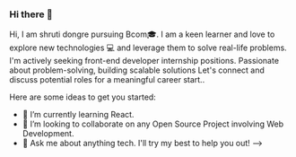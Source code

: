 ### Hi there 👋

Hi, I am shruti dongre pursuing Bcom🎓. 
I am a keen learner and love to explore new technologies 💻 and leverage them to solve real-life problems. 
I'm actively seeking front-end developer internship positions.
Passionate about problem-solving, building scalable solutions
Let's connect and discuss potential roles for a meaningful career start..

Here are some ideas to get you started:

- 🌱 I’m currently learning React.
- 👯 I’m looking to collaborate on any Open Source Project involving Web Development.
- 💬 Ask me about anything tech. I'll try my best to help you out!
-->

